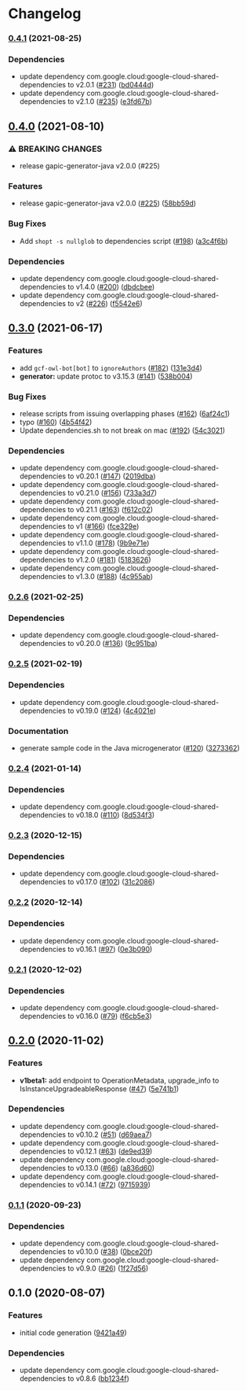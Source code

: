 # Changelog

### [0.4.1](https://www.github.com/googleapis/java-notebooks/compare/v0.4.0...v0.4.1) (2021-08-25)


### Dependencies

* update dependency com.google.cloud:google-cloud-shared-dependencies to v2.0.1 ([#231](https://www.github.com/googleapis/java-notebooks/issues/231)) ([bd0444d](https://www.github.com/googleapis/java-notebooks/commit/bd0444d1942d57e105418d0bd01d664ec8c6a000))
* update dependency com.google.cloud:google-cloud-shared-dependencies to v2.1.0 ([#235](https://www.github.com/googleapis/java-notebooks/issues/235)) ([e3fd67b](https://www.github.com/googleapis/java-notebooks/commit/e3fd67b1b00b5a8651f2ca30766a76dd72951aec))

## [0.4.0](https://www.github.com/googleapis/java-notebooks/compare/v0.3.0...v0.4.0) (2021-08-10)


### ⚠ BREAKING CHANGES

* release gapic-generator-java v2.0.0 (#225)

### Features

* release gapic-generator-java v2.0.0 ([#225](https://www.github.com/googleapis/java-notebooks/issues/225)) ([58bb59d](https://www.github.com/googleapis/java-notebooks/commit/58bb59d1457adf28f571bc6f8b5026e776bafec2))


### Bug Fixes

* Add `shopt -s nullglob` to dependencies script ([#198](https://www.github.com/googleapis/java-notebooks/issues/198)) ([a3c4f6b](https://www.github.com/googleapis/java-notebooks/commit/a3c4f6b0a8b18055c083a797fec1d7d0aacad6dc))


### Dependencies

* update dependency com.google.cloud:google-cloud-shared-dependencies to v1.4.0 ([#200](https://www.github.com/googleapis/java-notebooks/issues/200)) ([dbdcbee](https://www.github.com/googleapis/java-notebooks/commit/dbdcbee7d46416dffce92e819974a807401e32e8))
* update dependency com.google.cloud:google-cloud-shared-dependencies to v2 ([#226](https://www.github.com/googleapis/java-notebooks/issues/226)) ([f5542e6](https://www.github.com/googleapis/java-notebooks/commit/f5542e6b0a6177e3f36957d2d4841b451cd9ba5d))

## [0.3.0](https://www.github.com/googleapis/java-notebooks/compare/v0.2.6...v0.3.0) (2021-06-17)


### Features

* add `gcf-owl-bot[bot]` to `ignoreAuthors` ([#182](https://www.github.com/googleapis/java-notebooks/issues/182)) ([131e3d4](https://www.github.com/googleapis/java-notebooks/commit/131e3d48ba6018050476d17ddd7b7e4cff96f9ac))
* **generator:** update protoc to v3.15.3 ([#141](https://www.github.com/googleapis/java-notebooks/issues/141)) ([538b004](https://www.github.com/googleapis/java-notebooks/commit/538b004d7081e063204a97ed8a23651c13ffda77))


### Bug Fixes

* release scripts from issuing overlapping phases ([#162](https://www.github.com/googleapis/java-notebooks/issues/162)) ([6af24c1](https://www.github.com/googleapis/java-notebooks/commit/6af24c188ccbb01770266a097608a36936639564))
* typo ([#160](https://www.github.com/googleapis/java-notebooks/issues/160)) ([4b54f42](https://www.github.com/googleapis/java-notebooks/commit/4b54f4278c7eb30116f19f795e4105262449a3d5))
* Update dependencies.sh to not break on mac ([#192](https://www.github.com/googleapis/java-notebooks/issues/192)) ([54c3021](https://www.github.com/googleapis/java-notebooks/commit/54c3021955d2308d37a2a16701524b7ec7de6f71))


### Dependencies

* update dependency com.google.cloud:google-cloud-shared-dependencies to v0.20.1 ([#147](https://www.github.com/googleapis/java-notebooks/issues/147)) ([2019dba](https://www.github.com/googleapis/java-notebooks/commit/2019dba8875d50d462f996ed0060ea132fd74d23))
* update dependency com.google.cloud:google-cloud-shared-dependencies to v0.21.0 ([#156](https://www.github.com/googleapis/java-notebooks/issues/156)) ([733a3d7](https://www.github.com/googleapis/java-notebooks/commit/733a3d7931c16ee4d9ec4b2d3387718cb2c04254))
* update dependency com.google.cloud:google-cloud-shared-dependencies to v0.21.1 ([#163](https://www.github.com/googleapis/java-notebooks/issues/163)) ([f612c02](https://www.github.com/googleapis/java-notebooks/commit/f612c0232b83829e4fa049c773c55684b696431e))
* update dependency com.google.cloud:google-cloud-shared-dependencies to v1 ([#166](https://www.github.com/googleapis/java-notebooks/issues/166)) ([fce329e](https://www.github.com/googleapis/java-notebooks/commit/fce329ec34a16e18fb74483bf1653628959d8b54))
* update dependency com.google.cloud:google-cloud-shared-dependencies to v1.1.0 ([#178](https://www.github.com/googleapis/java-notebooks/issues/178)) ([9b9e71e](https://www.github.com/googleapis/java-notebooks/commit/9b9e71e35a23b1cd4c38591f29c46ad882ac4266))
* update dependency com.google.cloud:google-cloud-shared-dependencies to v1.2.0 ([#181](https://www.github.com/googleapis/java-notebooks/issues/181)) ([5183626](https://www.github.com/googleapis/java-notebooks/commit/51836261f904a3f450a8a1cc64960542563db592))
* update dependency com.google.cloud:google-cloud-shared-dependencies to v1.3.0 ([#188](https://www.github.com/googleapis/java-notebooks/issues/188)) ([4c955ab](https://www.github.com/googleapis/java-notebooks/commit/4c955ab48f8ebc843997318d587b496523562b87))

### [0.2.6](https://www.github.com/googleapis/java-notebooks/compare/v0.2.5...v0.2.6) (2021-02-25)


### Dependencies

* update dependency com.google.cloud:google-cloud-shared-dependencies to v0.20.0 ([#136](https://www.github.com/googleapis/java-notebooks/issues/136)) ([9c951ba](https://www.github.com/googleapis/java-notebooks/commit/9c951bac46bfbd3c195bdda4dcbb410d108407b5))

### [0.2.5](https://www.github.com/googleapis/java-notebooks/compare/v0.2.4...v0.2.5) (2021-02-19)


### Dependencies

* update dependency com.google.cloud:google-cloud-shared-dependencies to v0.19.0 ([#124](https://www.github.com/googleapis/java-notebooks/issues/124)) ([4c4021e](https://www.github.com/googleapis/java-notebooks/commit/4c4021ed903b4f1bfbce014dcae48fcbd1a475d2))


### Documentation

* generate sample code in the Java microgenerator ([#120](https://www.github.com/googleapis/java-notebooks/issues/120)) ([3273362](https://www.github.com/googleapis/java-notebooks/commit/3273362afab58b51390f69550a1845efc9fa2248))

### [0.2.4](https://www.github.com/googleapis/java-notebooks/compare/v0.2.3...v0.2.4) (2021-01-14)


### Dependencies

* update dependency com.google.cloud:google-cloud-shared-dependencies to v0.18.0 ([#110](https://www.github.com/googleapis/java-notebooks/issues/110)) ([8d534f3](https://www.github.com/googleapis/java-notebooks/commit/8d534f388972d30dd84303219408978b54eef7d6))

### [0.2.3](https://www.github.com/googleapis/java-notebooks/compare/v0.2.2...v0.2.3) (2020-12-15)


### Dependencies

* update dependency com.google.cloud:google-cloud-shared-dependencies to v0.17.0 ([#102](https://www.github.com/googleapis/java-notebooks/issues/102)) ([31c2086](https://www.github.com/googleapis/java-notebooks/commit/31c20862ba616615f0cc936425b30f3f6dc133e1))

### [0.2.2](https://www.github.com/googleapis/java-notebooks/compare/v0.2.1...v0.2.2) (2020-12-14)


### Dependencies

* update dependency com.google.cloud:google-cloud-shared-dependencies to v0.16.1 ([#97](https://www.github.com/googleapis/java-notebooks/issues/97)) ([0e3b090](https://www.github.com/googleapis/java-notebooks/commit/0e3b090ed65b80b6dcb8b87c8e8b4f58546c1935))

### [0.2.1](https://www.github.com/googleapis/java-notebooks/compare/v0.2.0...v0.2.1) (2020-12-02)


### Dependencies

* update dependency com.google.cloud:google-cloud-shared-dependencies to v0.16.0 ([#79](https://www.github.com/googleapis/java-notebooks/issues/79)) ([f6cb5e3](https://www.github.com/googleapis/java-notebooks/commit/f6cb5e39a819ecfaa1e8c50e361fe8bac2e694d1))

## [0.2.0](https://www.github.com/googleapis/java-notebooks/compare/v0.1.1...v0.2.0) (2020-11-02)


### Features

* **v1beta1:** add endpoint to OperationMetadata, upgrade_info to IsInstanceUpgradeableResponse ([#47](https://www.github.com/googleapis/java-notebooks/issues/47)) ([5e741b1](https://www.github.com/googleapis/java-notebooks/commit/5e741b1ec2f291be23f8ad67063dab61b6520b54))


### Dependencies

* update dependency com.google.cloud:google-cloud-shared-dependencies to v0.10.2 ([#51](https://www.github.com/googleapis/java-notebooks/issues/51)) ([d69aea7](https://www.github.com/googleapis/java-notebooks/commit/d69aea79544eb2592ab6881c42976ff186a840b0))
* update dependency com.google.cloud:google-cloud-shared-dependencies to v0.12.1 ([#63](https://www.github.com/googleapis/java-notebooks/issues/63)) ([de9ed39](https://www.github.com/googleapis/java-notebooks/commit/de9ed3902880434f301c9390525c4f7961d0dacc))
* update dependency com.google.cloud:google-cloud-shared-dependencies to v0.13.0 ([#66](https://www.github.com/googleapis/java-notebooks/issues/66)) ([a836d60](https://www.github.com/googleapis/java-notebooks/commit/a836d60302e658db772978f664166fc30aa28364))
* update dependency com.google.cloud:google-cloud-shared-dependencies to v0.14.1 ([#72](https://www.github.com/googleapis/java-notebooks/issues/72)) ([9715939](https://www.github.com/googleapis/java-notebooks/commit/97159392b65c9d25e0dbef08c7571770e52f0762))

### [0.1.1](https://www.github.com/googleapis/java-notebooks/compare/v0.1.0...v0.1.1) (2020-09-23)


### Dependencies

* update dependency com.google.cloud:google-cloud-shared-dependencies to v0.10.0 ([#38](https://www.github.com/googleapis/java-notebooks/issues/38)) ([0bce20f](https://www.github.com/googleapis/java-notebooks/commit/0bce20f0b3f81c0748ae48e5a9aac398d5085a2a))
* update dependency com.google.cloud:google-cloud-shared-dependencies to v0.9.0 ([#26](https://www.github.com/googleapis/java-notebooks/issues/26)) ([1f27d56](https://www.github.com/googleapis/java-notebooks/commit/1f27d56cd66a1a025a6de1e6559c3b70e1b3df20))

## 0.1.0 (2020-08-07)


### Features

* initial code generation ([9421a49](https://www.github.com/googleapis/java-notebooks/commit/9421a49e1db1422f1d69c79e362f94ecb69344a5))


### Dependencies

* update dependency com.google.cloud:google-cloud-shared-dependencies to v0.8.6 ([bb1234f](https://www.github.com/googleapis/java-notebooks/commit/bb1234fc788d1e681b8497cef5e26fc45fe4f53c))
